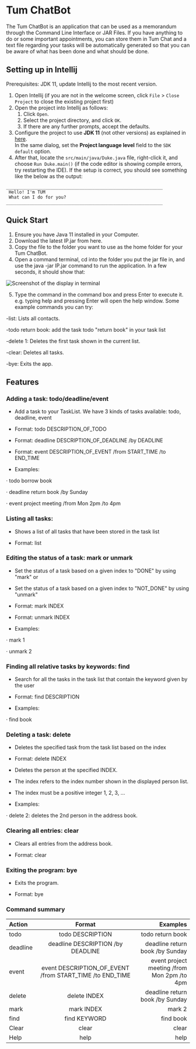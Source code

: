 # Tum ChatBot

The Tum ChatBot is an application that can be used as a memorandum through the Command Line Interface or JAR Files. If you have anything to do or some important appointments, you can store them in Tum Chat and a text file regarding your tasks will be automatically generated so that you can be aware of what has been done and what should be done.

## Setting up in Intellij

Prerequisites: JDK 11, update Intellij to the most recent version.

1. Open Intellij (if you are not in the welcome screen, click `File` > `Close Project` to close the existing project first)
1. Open the project into Intellij as follows:
   1. Click `Open`.
   1. Select the project directory, and click `OK`.
   1. If there are any further prompts, accept the defaults.
1. Configure the project to use **JDK 11** (not other versions) as explained in [here](https://www.jetbrains.com/help/idea/sdk.html#set-up-jdk).<br>
   In the same dialog, set the **Project language level** field to the `SDK default` option.
3. After that, locate the `src/main/java/Duke.java` file, right-click it, and choose `Run Duke.main()` (if the code editor is showing compile errors, try restarting the IDE). If the setup is correct, you should see something like the below as the output:

```
____________________________________________________________
 Hello! I'm TUM
 What can I do for you?
____________________________________________________________

```
## Quick Start
1. Ensure you have Java 11 installed in your Computer.
2. Download the latest IP.jar from here.
3. Copy the file to the folder you want to use as the home folder for your Tum ChatBot.
4. Open a command terminal, cd into the folder you put the jar file in, and use the java -jar IP.jar command to run the application.
   In a few seconds, it should show that:

![Screenshot of the display in terminal](https://github.com/Haoyuli2002/ip/assets/139958049/cade8150-21a1-43be-8d82-6e59374f4c7f)

5. Type the command in the command box and press Enter to execute it. e.g. typing help and pressing Enter will open the help window.
Some example commands you can try:

-list: Lists all contacts.

-todo return book: add the task todo "return book" in your task list

-delete 1: Deletes the first task shown in the current list.

-clear: Deletes all tasks.

-bye: Exits the app.

## Features

### Adding a task: todo/deadline/event
- Add a task to your TaskList. We have 3 kinds of tasks available: todo, deadline, event

- Format: todo DESCRIPTION_OF_TODO

- Format: deadline DESCRIPTION_OF_DEADLINE /by DEADLINE

- Format: event DESCRIPTION_OF_EVENT /from START_TIME /to END_TIME

- Examples:
 
· todo borrow book

· deadline return book /by Sunday

· event project meeting /from Mon 2pm /to 4pm

### Listing all tasks:
- Shows a list of all tasks that have been stored in the task list

- Format: list

### Editing the status of a task: mark or unmark
- Set the status of a task based on a given index to "DONE" by using "mark" or

- Set the status of a task based on a given index to "NOT_DONE" by using "unmark"

- Format: mark INDEX

- Format: unmark INDEX

- Examples:

· mark 1

· unmark 2

### Finding all relative tasks by keywords: find
- Search for all the tasks in the task list that contain the keyword given by the user

- Format: find DESCRIPTION

- Examples:

· find book

### Deleting a task: delete
- Deletes the specified task from the task list based on the index

- Format: delete INDEX

- Deletes the person at the specified INDEX.

- The index refers to the index number shown in the displayed person list.

- The index must be a positive integer 1, 2, 3, …​

- Examples:

· delete 2: deletes the 2nd person in the address book.

### Clearing all entries: clear
- Clears all entries from the address book.

- Format: clear

### Exiting the program: bye
- Exits the program.

- Format: bye

### Command summary

| Action | Format | Examples |
| :---         |     :---:      |          ---: |
| todo   | todo DESCRIPTION        | todo return book    |
| deadline   | deadline DESCRIPTION /by DEADLINE         | deadline return book /by Sunday     |
| event   | event DESCRIPTION_OF_EVENT /from START_TIME /to END_TIME | event project meeting /from Mon 2pm /to 4pm  |
| delete   | delete INDEX           | deadline return book /by Sunday     |
| mark   | mark INDEX  | mark 2 |
| find   | find KEYWORD   | find book  |
| Clear   | clear       | clear     |
| Help   | help       | help     |
















